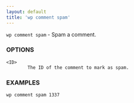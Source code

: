 ```yaml
---
layout: default
title: 'wp comment spam'
---
```


`wp comment spam` - Spam a comment.

### OPTIONS

	<ID>
			The ID of the comment to mark as spam.

### EXAMPLES

	wp comment spam 1337


